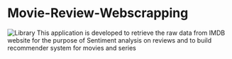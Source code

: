 # Movie-Review-Webscrapping

![Library](https://img.shields.io/badge/Library-Beautiful%20Soup-orange)
This application is developed to retrieve the raw data from IMDB website for the purpose of Sentiment analysis on reviews and to build recommender system for movies and series 
